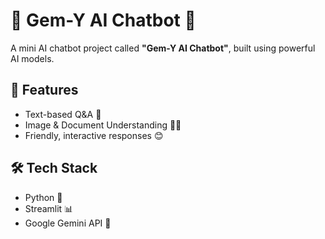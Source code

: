 # 💎 Gem-Y AI Chatbot 💬

A mini AI chatbot project called **"Gem-Y AI Chatbot"**, built using powerful AI models. 

## 🚀 Features
- Text-based Q&A 💬
- Image & Document Understanding 📸📄
- Friendly, interactive responses 😊

## 🛠️ Tech Stack
- Python 🐍
- Streamlit 📊
- Google Gemini API 🔮
